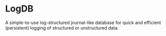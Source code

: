 # LogDB
A simple-to-use log-structured journal-like database for quick and efficient (persistent) logging of structured or unstructured data.

